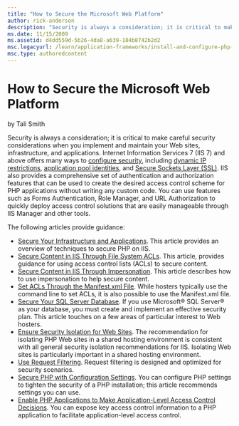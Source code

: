 ```yaml
---
title: "How to Secure the Microsoft Web Platform"
author: rick-anderson
description: "Security is always a consideration; it is critical to make careful security considerations when you implement and maintain your Web sites, infrastructure, an..."
ms.date: 11/15/2009
ms.assetid: d4dd559d-5b26-4da8-a639-184b8742b2d2
msc.legacyurl: /learn/application-frameworks/install-and-configure-php-on-iis/how-to-secure-the-microsoft-web-platform
msc.type: authoredcontent
---
```

How to Secure the Microsoft Web Platform
====================
by Tali Smith

Security is always a consideration; it is critical to make careful security considerations when you implement and maintain your Web sites, infrastructure, and applications. Internet Information Services 7 (IIS 7) and above offers many ways to [configure security](../../manage/configuring-security/index.md), including [dynamic IP restrictions](../../manage/configuring-security/using-dynamic-ip-restrictions.md), [application pool identities](../../manage/configuring-security/application-pool-identities.md), and [Secure Sockets Layer (SSL)](../../manage/configuring-security/how-to-set-up-ssl-on-iis.md). IIS also provides a comprehensive set of authentication and authorization features that can be used to create the desired access control scheme for PHP applications without writing any custom code. You can use features such as Forms Authentication, Role Manager, and URL Authorization to quickly deploy access control solutions that are easily manageable through IIS Manager and other tools.

The following articles provide guidance:

- [Secure Your Infrastructure and Applications](secure-your-infrastructure-and-php-applications.md). This article provides an overview of techniques to secure PHP on IIS.
- [Secure Content in IIS Through File System ACLs](../../get-started/planning-for-security/secure-content-in-iis-through-file-system-acls.md). This article, provides guidance for using access control lists (ACLs) to secure content.
- [Secure Content in IIS Through Impersonation](secure-content-in-iis-through-impersonation.md). This article describes how to use impersonation to help secure content.
- [Set ACLs Through the Manifest.xml File](../../get-started/planning-for-security/set-acls-through-the-manifestxml-file.md). While hosters typically use the command line to set ACLs, it is also possible to use the Manifest.xml file.
- [Secure Your SQL Server Database](secure-your-sql-server-database.md). If you use Microsoft® SQL Server® as your database, you must create and implement an effective security plan. This article touches on a few areas of particular interest to Web hosters.
- [Ensure Security Isolation for Web Sites](../../manage/configuring-security/ensure-security-isolation-for-web-sites.md). The recommendation for isolating PHP Web sites in a shared hosting environment is consistent with all general security isolation recommendations for IIS. Isolating Web sites is particularly important in a shared hosting environment.
- [Use Request Filtering](../../manage/configuring-security/use-request-filtering.md). Request filtering is designed and optimized for security scenarios.
- [Secure PHP with Configuration Settings](secure-php-with-configuration-settings.md). You can configure PHP settings to tighten the security of a PHP installation; this article recommends settings you can use.
- [Enable PHP Applications to Make Application-Level Access Control Decisions](enable-php-applications-to-make-application-level-access-control-decisions.md). You can expose key access control information to a PHP application to facilitate application-level access control.
